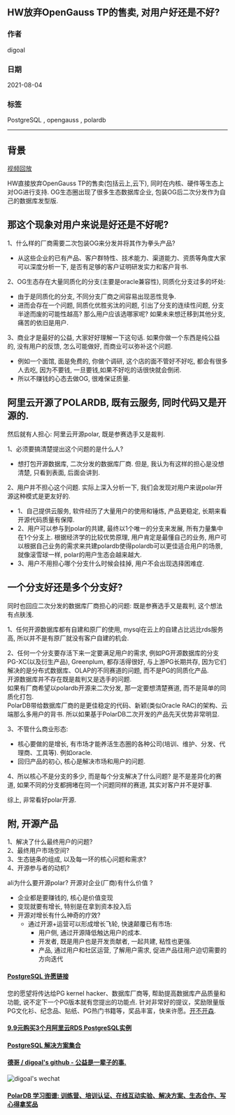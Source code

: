 ## HW放弃OpenGauss TP的售卖, 对用户好还是不好?     
    
### 作者    
digoal    
    
### 日期    
2021-08-04     
    
### 标签    
PostgreSQL , opengauss , polardb    
    
----    
    
## 背景    
[视频回放](https://www.bilibili.com/video/BV1jv411J77M/)  
  
HW直接放弃OpenGauss TP的售卖(包括云上,云下), 同时在内核、硬件等生态上对OG进行支持. OG生态圈出现了很多生态数据库企业, 包装OG后二次分发作为自己的数据库发型版.     
    
## 那这个现象对用户来说是好还是不好呢?      
1、什么样的厂商需要二次包装OG来分发并将其作为拳头产品?      
- 从这些企业的已有产品、客户群特性、技术能力、渠道能力、资质等角度大家可以深度分析一下, 是否有足够的客户证明研发实力和客户背书.      
    
2、OG生态存在大量同质化的分支(主要是oracle兼容性), 同质化分支过多的坏处:     
- 由于是同质化的分支, 不同分支厂商之间容易出现恶性竞争.     
- 进而会存在一个问题, 同质化优胜劣汰的问题, 引出了分支的连续性问题, 分支半途而废的可能性越高? 那么用户应该选哪家呢? 如果未来想迁移到其他分支, 痛苦的依旧是用户.     
  
3、商业才是最好的公益, 大家好好理解一下这句话. 如果你做一个东西是纯公益的, 没有用户的反馈, 怎么可能做好, 而商业可以弥补这个问题.  
- 例如一个面馆, 面是免费的, 你做个调研, 这个店的面不管好不好吃, 都会有很多人去吃, 因为不要钱, 一旦要钱,如果不好吃的话很快就会倒闭.  
- 所以不赚钱的心态去做OG, 很难保证质量.  
    
    
## 阿里云开源了POLARDB, 既有云服务, 同时代码又是开源的.     
然后就有人担心: 阿里云开源polar, 既是参赛选手又是裁判.     
    
1、必须要搞清楚提出这个问题的是什么人?     
- 想打包开源数据库, 二次分发的数据库厂商. 但是, 我认为有这样的担心是没想清楚, 只看到表面, 后面会讲到.     
    
2、用户并不担心这个问题. 实际上深入分析一下, 我们会发现对用户来说polar开源这种模式是更友好的.     
- 1、自己提供云服务, 软件经历了大量用户的使用和锤炼, 产品更稳定, 长期来看开源代码质量有保障.    
- 2、用户可以参与到polar的共建, 最终以1个唯一的分支来发展, 所有力量集中在1个分支上. 根据经济学的比较优势原理, 用户肯定是最懂自己的业务, 用户可以根据自己业务的需求来共建polardb使得polardb可以更佳适合用户的场景, 就像滚雪球一样, polar的用户生态会越来越大.     
- 3、用户不用担心哪个分支什么时候会挂掉, 用户不会出现选择困难症.     
    
## 一个分支好还是多个分支好?    
    
同时也回应二次分发的数据库厂商担心的问题: 既是参赛选手又是裁判, 这个想法有点肤浅.    
    
1、任何开源数据库都有自建和原厂的使用, mysql在云上的自建占比远比rds服务高, 所以并不是有原厂就没有客户自建的机会.     
    
2、任何一个分支要存活下来一定要满足用户的需求, 例如PG开源数据库的分支PG-XC(以及衍生产品), Greenplum, 都存活得很好, 与上游PG长期共存, 因为它们解决的是分布式数据库、OLAP的不同赛道的问题, 而不是PG的同质化产品.     
开源数据库并不存在既是裁判又是选手的问题.     
如果有厂商希望以polardb开源来二次分发, 那一定要想清楚赛道, 而不是简单的同质化打包.   
PolarDB带给数据库厂商的是更佳稳定的代码、新颖(类似Oracle RAC)的架构、云端那么多用户的背书. 所以如果基于PolarDB二次开发的产品先天优势非常明显.   
    
3、不管什么商业形态:     
- 核心要做的是增长, 有市场才能养活生态圈的各种公司(培训、维护、分发、代理商、工具等). 例如oracle.     
- 回归产品的初心, 核心是解决市场和用户的问题.     
    
4、所以核心不是分支的多少, 而是每个分支解决了什么问题? 是不是差异化的赛道, 如果不同的分支都拥堵在同一个问题同样的赛道, 其实对客户并不是好事.      
    
综上, 非常看好polar开源.    
    
## 附, 开源产品     
1、解决了什么最终用户的问题?     
2、最终用户市场空间?     
3、生态链条的组成, 以及每一环的核心问题和需求?    
4、开源参与者的动机?     
  
ali为什么要开源polar? 开源对企业(厂商)有什么价值 ?   
- 企业都是要赚钱的, 核心是价值变现  
- 变现就要有增长, 特别是在拿到资本投入后  
- 开源对增长有什么神奇的疗效?   
    - 通过开源+运营可以形成增长飞轮, 快速颠覆已有市场:    
        - 用户侧, 通过开源降低触达用户的成本.   
        - 开发者, 既是用户也是开发贡献者, 一起共建, 粘性也更强.   
        - 产品, 通过用户和社区运营, 了解用户需求, 促进产品往用户迫切需要的方向迭代  
    
  
#### [PostgreSQL 许愿链接](https://github.com/digoal/blog/issues/76 "269ac3d1c492e938c0191101c7238216")
您的愿望将传达给PG kernel hacker、数据库厂商等, 帮助提高数据库产品质量和功能, 说不定下一个PG版本就有您提出的功能点. 针对非常好的提议，奖励限量版PG文化衫、纪念品、贴纸、PG热门书籍等，奖品丰富，快来许愿。[开不开森](https://github.com/digoal/blog/issues/76 "269ac3d1c492e938c0191101c7238216").  
  
  
#### [9.9元购买3个月阿里云RDS PostgreSQL实例](https://www.aliyun.com/database/postgresqlactivity "57258f76c37864c6e6d23383d05714ea")
  
  
#### [PostgreSQL 解决方案集合](https://yq.aliyun.com/topic/118 "40cff096e9ed7122c512b35d8561d9c8")
  
  
#### [德哥 / digoal's github - 公益是一辈子的事.](https://github.com/digoal/blog/blob/master/README.md "22709685feb7cab07d30f30387f0a9ae")
  
  
![digoal's wechat](../pic/digoal_weixin.jpg "f7ad92eeba24523fd47a6e1a0e691b59")
  
  
#### [PolarDB 学习图谱: 训练营、培训认证、在线互动实验、解决方案、生态合作、写心得拿奖品](https://www.aliyun.com/database/openpolardb/activity "8642f60e04ed0c814bf9cb9677976bd4")
  
